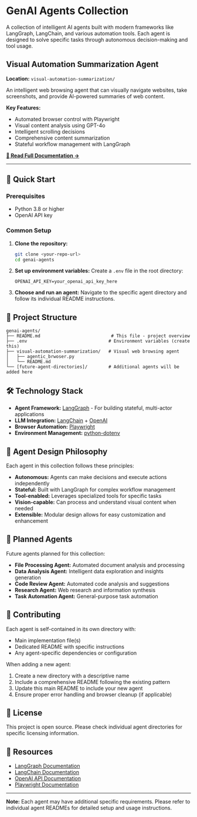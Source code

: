 # GenAI Agents Collection

A collection of intelligent AI agents built with modern frameworks like LangGraph, LangChain, and various automation tools. Each agent is designed to solve specific tasks through autonomous decision-making and tool usage.

## Visual Automation Summarization Agent
**Location:** `visual-automation-summarization/`

An intelligent web browsing agent that can visually navigate websites, take screenshots, and provide AI-powered summaries of web content.

**Key Features:**
- Automated browser control with Playwright
- Visual content analysis using GPT-4o
- Intelligent scrolling decisions
- Comprehensive content summarization
- Stateful workflow management with LangGraph

**[📖 Read Full Documentation →](./visual-automation-summarization/README.md)**

---

## 🚀 Quick Start

### Prerequisites
- Python 3.8 or higher
- OpenAI API key

### Common Setup
1. **Clone the repository:**
   ```bash
   git clone <your-repo-url>
   cd genai-agents
   ```

2. **Set up environment variables:**
   Create a `.env` file in the root directory:
   ```env
   OPENAI_API_KEY=your_openai_api_key_here
   ```

3. **Choose and run an agent:**
   Navigate to the specific agent directory and follow its individual README instructions.

## 📁 Project Structure

```
genai-agents/
├── README.md                           # This file - project overview
├── .env                               # Environment variables (create this)
├── visual-automation-summarization/   # Visual web browsing agent
│   ├── agentic_brwoser.py
│   └── README.md
└── [future-agent-directories]/        # Additional agents will be added here
```

## 🛠 Technology Stack

- **Agent Framework:** [LangGraph](https://github.com/langchain-ai/langgraph) - For building stateful, multi-actor applications
- **LLM Integration:** [LangChain](https://python.langchain.com/) + [OpenAI](https://openai.com/)
- **Browser Automation:** [Playwright](https://playwright.dev/python/)
- **Environment Management:** [python-dotenv](https://pypi.org/project/python-dotenv/)

## 🎯 Agent Design Philosophy

Each agent in this collection follows these principles:

- **Autonomous:** Agents can make decisions and execute actions independently
- **Stateful:** Built with LangGraph for complex workflow management
- **Tool-enabled:** Leverages specialized tools for specific tasks
- **Vision-capable:** Can process and understand visual content when needed
- **Extensible:** Modular design allows for easy customization and enhancement

## 🔮 Planned Agents

Future agents planned for this collection:

- **File Processing Agent:** Automated document analysis and processing
- **Data Analysis Agent:** Intelligent data exploration and insights generation
- **Code Review Agent:** Automated code analysis and suggestions
- **Research Agent:** Web research and information synthesis
- **Task Automation Agent:** General-purpose task automation

## 🤝 Contributing

Each agent is self-contained in its own directory with:
- Main implementation file(s)
- Dedicated README with specific instructions
- Any agent-specific dependencies or configuration

When adding a new agent:
1. Create a new directory with a descriptive name
2. Include a comprehensive README following the existing pattern
3. Update this main README to include your new agent
4. Ensure proper error handling and browser cleanup (if applicable)

## 📄 License

This project is open source. Please check individual agent directories for specific licensing information.

## 🔗 Resources

- [LangGraph Documentation](https://langchain-ai.github.io/langgraph/)
- [LangChain Documentation](https://python.langchain.com/)
- [OpenAI API Documentation](https://platform.openai.com/docs/)
- [Playwright Documentation](https://playwright.dev/python/)

---

**Note:** Each agent may have additional specific requirements. Please refer to individual agent READMEs for detailed setup and usage instructions. 
